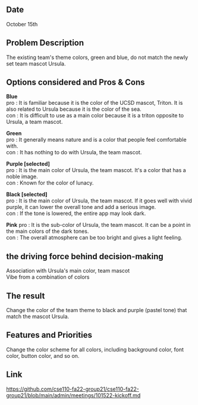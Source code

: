 ## Date 
October 15th

## Problem Description
The existing team's theme colors, green and blue, do not match the newly set team mascot Ursula.

## Options considered and Pros & Cons
**Blue**  
pro : It is familiar because it is the color of the UCSD mascot, Triton. It is also related to Ursula because it is the color of the sea.  
con : It is difficult to use as a main color because it is a triton opposite to Ursula, a team mascot.

**Green**  
pro : It generally means nature and is a color that people feel comfortable with.   
con : It has nothing to do with Ursula, the team mascot.  

**Purple [selected]**  
pro : It is the main color of Ursula, the team mascot. It's a color that has a noble image.  
con : Known for the color of lunacy.   

**Black [selected]**  
pro : It is the main color of Ursula, the team mascot. If it goes well with vivid purple, it can lower the overall tone and add a serious image.  
con : If the tone is lowered, the entire app may look dark.   

**Pink** 
pro : It is the sub-color of Ursula, the team mascot. It can be a point in the main colors of the dark tones.  
con : The overall atmosphere can be too bright and gives a light feeling.  

## the driving force behind decision-making
Association with Ursula's main color, team mascot  
Vibe from a combination of colors

## The result
Change the color of the team theme to black and purple (pastel tone) that match the mascot Ursula.

## Features and Priorities
Change the color scheme for all colors, including background color, font color, button color, and so on.

## Link
https://github.com/cse110-fa22-group21/cse110-fa22-group21/blob/main/admin/meetings/101522-kickoff.md
